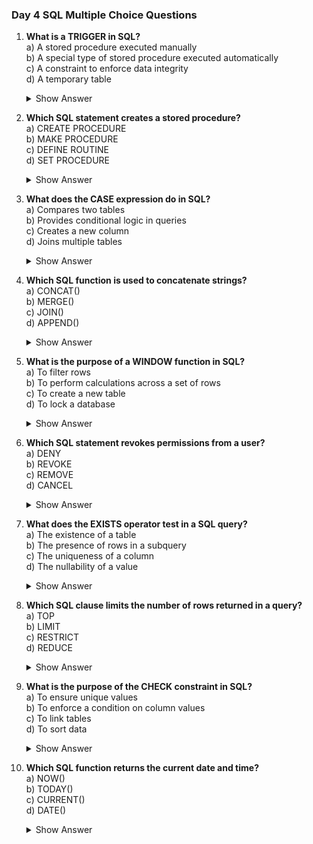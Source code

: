 ### Day 4 SQL Multiple Choice Questions

1. **What is a TRIGGER in SQL?**\
   a) A stored procedure executed manually\
   b) A special type of stored procedure executed automatically\
   c) A constraint to enforce data integrity\
   d) A temporary table
   <details><summary>Show Answer</summary>Answer: b) A special type of stored procedure executed automatically<br>Explanation: A TRIGGER is a database object that automatically executes in response to specific events (e.g., INSERT, UPDATE, DELETE) on a table. Unlike regular stored procedures, triggers are not called manually and are used to enforce rules or automate tasks.</details>


2. **Which SQL statement creates a stored procedure?**\
   a) CREATE PROCEDURE\
   b) MAKE PROCEDURE\
   c) DEFINE ROUTINE\
   d) SET PROCEDURE
   <details><summary>Show Answer</summary>Answer: a) CREATE PROCEDURE<br>Explanation: The CREATE PROCEDURE statement defines a stored procedure, which is a reusable set of SQL statements stored in the database. It can accept parameters and be called to perform tasks, improving modularity and efficiency.</details>


3. **What does the CASE expression do in SQL?**\
   a) Compares two tables\
   b) Provides conditional logic in queries\
   c) Creates a new column\
   d) Joins multiple tables
   <details><summary>Show Answer</summary>Answer: b) Provides conditional logic in queries<br>Explanation: The CASE expression allows conditional logic within SQL queries, similar to if-then-else statements. It evaluates conditions and returns values based on the first matching condition, often used for data transformation.</details>


4. **Which SQL function is used to concatenate strings?**\
   a) CONCAT()\
   b) MERGE()\
   c) JOIN()\
   d) APPEND()
   <details><summary>Show Answer</summary>Answer: a) CONCAT()<br>Explanation: The CONCAT() function combines two or more strings into a single string. For example, CONCAT('Hello', 'World') returns 'HelloWorld'. Some databases use || for concatenation, but CONCAT() is widely supported.</details>


5. **What is the purpose of a WINDOW function in SQL?**\
   a) To filter rows\
   b) To perform calculations across a set of rows\
   c) To create a new table\
   d) To lock a database
   <details><summary>Show Answer</summary>Answer: b) To perform calculations across a set of rows<br>Explanation: WINDOW functions calculate results over a defined set of rows (a "window") without collapsing the result set, unlike aggregate functions. Examples include ROW_NUMBER(), RANK(), and SUM() OVER().</details>


6. **Which SQL statement revokes permissions from a user?**\
   a) DENY\
   b) REVOKE\
   c) REMOVE\
   d) CANCEL
   <details><summary>Show Answer</summary>Answer: b) REVOKE<br>Explanation: The REVOKE statement removes previously granted permissions (e.g., SELECT, INSERT) from a user or role. It ensures that access control is updated, restricting what users can do in the database.</details>


7. **What does the EXISTS operator test in a SQL query?**\
   a) The existence of a table\
   b) The presence of rows in a subquery\
   c) The uniqueness of a column\
   d) The nullability of a value
   <details><summary>Show Answer</summary>Answer: b) The presence of rows in a subquery<br>Explanation: The EXISTS operator checks if a subquery returns any rows. It returns true if at least one row exists, often used in correlated subqueries to test conditions against related data.</details>


8. **Which SQL clause limits the number of rows returned in a query?**\
   a) TOP\
   b) LIMIT\
   c) RESTRICT\
   d) REDUCE
   <details><summary>Show Answer</summary>Answer: b) LIMIT<br>Explanation: The LIMIT clause (or TOP in some databases like SQL Server) restricts the number of rows returned by a query. For example, SELECT * FROM table LIMIT 10 returns only the first 10 rows.</details>


9. **What is the purpose of the CHECK constraint in SQL?**\
   a) To ensure unique values\
   b) To enforce a condition on column values\
   c) To link tables\
   d) To sort data
   <details><summary>Show Answer</summary>Answer: b) To enforce a condition on column values<br>Explanation: The CHECK constraint ensures that all values in a column meet a specific condition, such as age > 0. It helps maintain data integrity by rejecting invalid data during INSERT or UPDATE operations.</details>


10. **Which SQL function returns the current date and time?**\
    a) NOW()\
    b) TODAY()\
    c) CURRENT()\
    d) DATE()
    <details><summary>Show Answer</summary>Answer: a) NOW()<br>Explanation: The NOW() function (or CURRENT_TIMESTAMP in some databases) returns the current date and time based on the database server’s clock. It’s useful for timestamping records or filtering by date.</details>